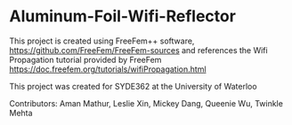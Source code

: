 # Aluminum-Foil-Wifi-Reflector
This project is created using FreeFem++ software, https://github.com/FreeFem/FreeFem-sources and references the Wifi Propagation tutorial provided by FreeFem https://doc.freefem.org/tutorials/wifiPropagation.html

This project was created for SYDE362 at the University of Waterloo 

Contributors: Aman Mathur, Leslie Xin, Mickey Dang, Queenie Wu, Twinkle Mehta
